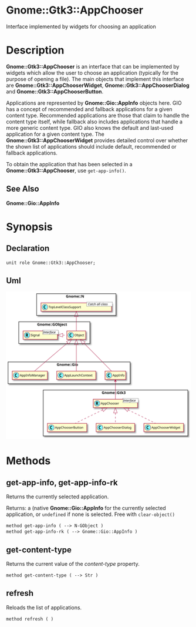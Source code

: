 Gnome::Gtk3::AppChooser
=======================

Interface implemented by widgets for choosing an application

Description
===========

**Gnome::Gtk3::AppChooser** is an interface that can be implemented by widgets which allow the user to choose an application (typically for the purpose of opening a file). The main objects that implement this interface are **Gnome::Gtk3::AppChooserWidget**, **Gnome::Gtk3::AppChooserDialog** and **Gnome::Gtk3::AppChooserButton**.

Applications are represented by **Gnome::Gio::AppInfo** objects here. GIO has a concept of recommended and fallback applications for a given content type. Recommended applications are those that claim to handle the content type itself, while fallback also includes applications that handle a more generic content type. GIO also knows the default and last-used application for a given content type. The **Gnome::Gtk3::AppChooserWidget** provides detailed control over whether the shown list of applications should include default, recommended or fallback applications.

To obtain the application that has been selected in a **Gnome::Gtk3::AppChooser**, use `get-app-info()`.

See Also
--------

**Gnome::Gio::AppInfo**

Synopsis
========

Declaration
-----------

    unit role Gnome::Gtk3::AppChooser;

Uml
---

![](plantuml/AppChooser.svg)

Methods
=======

get-app-info, get-app-info-rk
-----------------------------

Returns the currently selected application.

Returns: a (native **Gnome::Gio::AppInfo** for the currently selected application, or `undefined` if none is selected. Free with `clear-object()`

    method get-app-info ( --> N-GObject )
    method get-app-info-rk ( --> Gnome::Gio::AppInfo )

get-content-type
----------------

Returns the current value of the *content-type* property.

    method get-content-type ( --> Str )

refresh
-------

Reloads the list of applications.

    method refresh ( )

